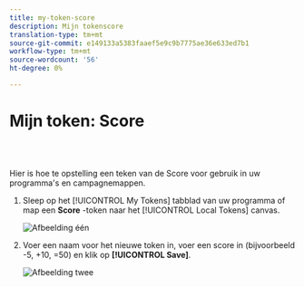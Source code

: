 ```yaml
---
title: my-token-score
description: Mijn tokenscore
translation-type: tm+mt
source-git-commit: e149133a5383faaef5e9c9b7775ae36e633ed7b1
workflow-type: tm+mt
source-wordcount: '56'
ht-degree: 0%

---
```



# Mijn token: Score

<br> 

Hier is hoe te opstelling een teken van de Score voor gebruik in uw programma&#39;s en campagnemappen.

1. Sleep op het [!UICONTROL My Tokens] tabblad van uw programma of map een **Score** -token naar het [!UICONTROL Local Tokens] canvas.

   ![Afbeelding één](/help/sky/assets/my-tokens/my-token-score/my-token-score-1.png)

1. Voer een naam voor het nieuwe token in, voer een score in (bijvoorbeeld -5, +10, =50) en klik op **[!UICONTROL Save]**.

   ![Afbeelding twee](/help/sky/assets/my-tokens/my-token-score/my-token-score-2.png)
